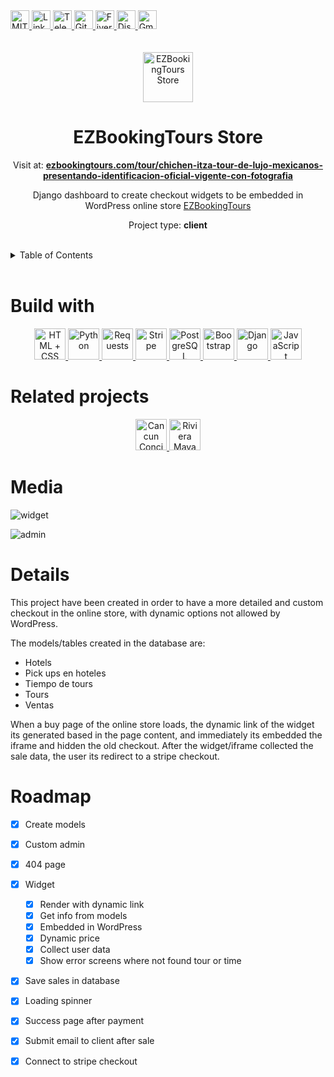 <div><a href='https://github.com/darideveloper/ezbookingtours-store/blob/master/LICENSE' target='_blank'>
            <img src='https://img.shields.io/github/license/darideveloper/ezbookingtours-store.svg?style=for-the-badge' alt='MIT License' height='30px'/>
        </a><a href='https://www.linkedin.com/in/francisco-dari-hernandez-6456b6181/' target='_blank'>
                <img src='https://img.shields.io/static/v1?style=for-the-badge&message=LinkedIn&color=0A66C2&logo=LinkedIn&logoColor=FFFFFF&label=' alt='Linkedin' height='30px'/>
            </a><a href='https://t.me/darideveloper' target='_blank'>
                <img src='https://img.shields.io/static/v1?style=for-the-badge&message=Telegram&color=26A5E4&logo=Telegram&logoColor=FFFFFF&label=' alt='Telegram' height='30px'/>
            </a><a href='https://github.com/darideveloper' target='_blank'>
                <img src='https://img.shields.io/static/v1?style=for-the-badge&message=GitHub&color=181717&logo=GitHub&logoColor=FFFFFF&label=' alt='Github' height='30px'/>
            </a><a href='https://www.fiverr.com/darideveloper?up_rollout=true' target='_blank'>
                <img src='https://img.shields.io/static/v1?style=for-the-badge&message=Fiverr&color=222222&logo=Fiverr&logoColor=1DBF73&label=' alt='Fiverr' height='30px'/>
            </a><a href='https://discord.com/users/992019836811083826' target='_blank'>
                <img src='https://img.shields.io/static/v1?style=for-the-badge&message=Discord&color=5865F2&logo=Discord&logoColor=FFFFFF&label=' alt='Discord' height='30px'/>
            </a><a href='mailto:darideveloper@gmail.com?subject=Hello Dari Developer' target='_blank'>
                <img src='https://img.shields.io/static/v1?style=for-the-badge&message=Gmail&color=EA4335&logo=Gmail&logoColor=FFFFFF&label=' alt='Gmail' height='30px'/>
            </a></div><div align='center'><br><br><img src='https://ezbookingtours.com/wp-content/uploads/2022/04/EZ-Booking-Tours-Logo.png' alt='EZBookingTours Store' height='80px'/>

# EZBookingTours Store

Visit at: **[ezbookingtours.com/tour/chichen-itza-tour-de-lujo-mexicanos-presentando-identificacion-oficial-vigente-con-fotografia](https://ezbookingtours.com/tour/chichen-itza-tour-de-lujo-mexicanos-presentando-identificacion-oficial-vigente-con-fotografia/)**

Django dashboard to create checkout widgets to be embedded in WordPress online store [EZBookingTours](https://ezbookingtours.com/)

Project type: **client**

</div><br><details>
            <summary>Table of Contents</summary>
            <ol>
<li><a href='#buildwith'>Build With</a></li>
<li><a href='#relatedprojects'>Related Projects</a></li>
<li><a href='#media'>Media</a></li>
<li><a href='#details'>Details</a></li>
<li><a href='#roadmap'>Roadmap</a></li></ol>
        </details><br>

# Build with

<div align='center'><a href='https://developer.mozilla.org/en-US/docs/Web/HTML' target='_blank'> <img src='https://i.imgur.com/OitgDfl.jpeg' alt='HTML + CSS' title='HTML + CSS' height='50px'/> </a><a href='https://www.python.org/' target='_blank'> <img src='https://cdn.svgporn.com/logos/python.svg' alt='Python' title='Python' height='50px'/> </a><a href='https://requests.readthedocs.io/en/latest/' target='_blank'> <img src='https://requests.readthedocs.io/en/latest/_static/requests-sidebar.png' alt='Requests' title='Requests' height='50px'/> </a><a href='https://stripe.com/' target='_blank'> <img src='https://cdn.svgporn.com/logos/stripe.svg' alt='Stripe' title='Stripe' height='50px'/> </a><a href='https://www.postgresql.org/' target='_blank'> <img src='https://cdn.svgporn.com/logos/postgresql.svg' alt='PostgreSQL' title='PostgreSQL' height='50px'/> </a><a href='https://getbootstrap.com/' target='_blank'> <img src='https://cdn.svgporn.com/logos/bootstrap.svg' alt='Bootstrap' title='Bootstrap' height='50px'/> </a><a href='https://docs.djangoproject.com/en/4.0/' target='_blank'> <img src='https://cdn.svgporn.com/logos/django.svg' alt='Django' title='Django' height='50px'/> </a><a href='https://www.w3schools.com/js/js_es6.asp' target='_blank'> <img src='https://cdn.svgporn.com/logos/javascript.svg' alt='JavaScript' title='JavaScript' height='50px'/> </a></div>

# Related projects

<div align='center'><a href='https://github.com/darideveloper/cancun-concierge' target='_blank'> <img src='https://github.com/darideveloper/cancun-concierge/raw/master/imgs/logo.png' alt='Cancun Concierge' title='Cancun Concierge' height='50px'/> </a><a href='https://github.com/darideveloper/rivieramayaairporttransfers' target='_blank'> <img src='https://rivieramayaairporttransfers.com/imgs/page-logo-trans.png' alt='Riviera Maya Airport Transfers' title='Riviera Maya Airport Transfers' height='50px'/> </a></div>

# Media

![widget](https://github.com/darideveloper/ezbookingtours-store/blob/master/screenshots/widget.gif?raw=true)

![admin](https://github.com/darideveloper/ezbookingtours-store/blob/master/screenshots/admin.gif?raw=true)

# Details

This project have been created in order to have a more detailed and custom checkout in the online store, with dynamic options not allowed by WordPress.

The models/tables created in the database are:

* Hotels
* Pick ups en hoteles
* Tiempo de tours
* Tours
* Ventas

When a buy page of the online store loads, the dynamic link of the widget its generated based in the page content, and immediately its embedded the iframe and hidden the old checkout.
After the widget/iframe collected the sale data, the user its redirect to a stripe checkout.

# Roadmap

* [x] Create models
* [x] Custom admin
* [x] 404 page
* [x] Widget
	* [x] Render with dynamic link
	* [x] Get info from models
	* [x] Embedded in WordPress
	* [x] Dynamic price
	* [x] Collect user data
	* [x] Show error screens where not found tour or time
* [x] Save sales in database
* [x] Loading spinner
* [x] Success page after payment
* [x] Submit email to client after sale
* [x] Connect to stripe checkout

